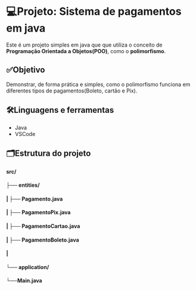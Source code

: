 # 💻Projeto: Sistema de pagamentos em java
Este é um projeto simples em java que que utiliza o conceito de **Programação Orientada a Objetos(POO)**, como o **polimorfismo**.

## ✅Objetivo
Demonstrar, de forma prática e simples, como o polimorfismo funciona em diferentes tipos de pagamentos(Boleto, cartão e Pix).

## 🛠️Linguagens e ferramentas
- Java
- VSCode
  
## 🗂️Estrutura do projeto

#### src/
####   ├──  entities/
#### |       ├── Pagamento.java            
#### |       ├── PagamentoPix.java         
#### |       ├── PagamentoCartao.java     
#### |       ├── PagamentoBoleto.java      
#### |
#### └──  application/
####          └──Main.java      

